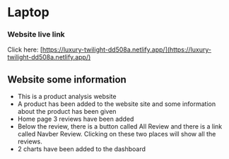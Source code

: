 # Laptop

### Website live link

Click here: [https://luxury-twilight-dd508a.netlify.app/](https://luxury-twilight-dd508a.netlify.app/)

## Website some information
* This is a product analysis website
* A product has been added to the website site and some information about the product has been given
* Home page 3 reviews have been added
* Below the review, there is a button called All Review and there is a link called Navber Review. Clicking on these two places will show all the reviews.
* 2 charts have been added to the dashboard
